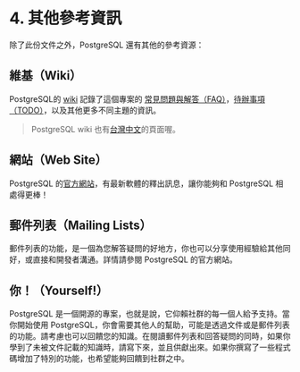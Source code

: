 # 4. 其他參考資訊

除了此份文件之外，PostgreSQL 還有其他的參考資源：

## 維基（Wiki）

PostgreSQL的 [wiki](http://wiki.postgresql.org/) 記錄了這個專案的 [常見問題與解答（FAQ）](http://wiki.postgresql.org/wiki/Frequently\_Asked\_Questions)，[待辦事項（TODO）](http://wiki.postgresql.org/wiki/Todo)，以及其他更多不同主題的資訊。

> PostgreSQL wiki 也有[台灣中文](https://wiki.postgresql.org/wiki/Taiwan)的頁面喔。

## 網站（Web Site）

PostgreSQL 的[官方網站](http://www.postgresql.org/)，有最新軟體的釋出訊息，讓你能夠和 PostgreSQL 相處得更棒！

## 郵件列表（Mailing Lists）

郵件列表的功能，是一個為您解答疑問的好地方，你也可以分享使用經驗給其他同好，或直接和開發者溝通。詳情請參閱 PostgreSQL 的官方網站。

## 你！（Yourself!）

PostgreSQL 是一個開源的專案，也就是說，它仰賴社群的每一個人給予支持。當你開始使用 PostgreSQL，你會需要其他人的幫助，可能是透過文件或是郵件列表的功能。請考慮也可以回饋您的知識。在閱讀郵件列表和回答疑問的同時，如果你學到了未被文件記載的知識時，請寫下來，並且供獻出來。如果你撰寫了一些程式碼增加了特別的功能，也希望能夠回饋到社群之中。
